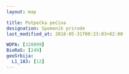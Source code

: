 ```yaml
---
layout: map

title: Potpećka pećina
designation: Spomenik prirode
last_modified_at: 2018-05-31T00:23:03+02:00

WDPA: [328899]
BioRaS: [249]
geoSrbija:
  L1_183: [12]
---
```

